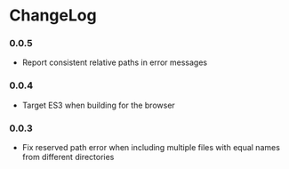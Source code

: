 # ChangeLog

### 0.0.5

* Report consistent relative paths in error messages

### 0.0.4

* Target ES3 when building for the browser

### 0.0.3

* Fix reserved path error when including multiple files with equal names from different directories
